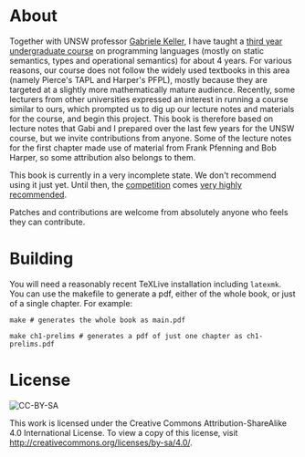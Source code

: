 # About
Together with UNSW professor
[Gabriele Keller](http://www.cse.unsw.edu.au/~keller/), I have taught a
[third year undergraduate course](https://www.openlearning.com/unsw/courses/COMP3161)
on programming languages (mostly on static semantics, types and operational
semantics) for about 4 years. For various reasons, our course does not follow
the widely used textbooks in this area (namely Pierce's TAPL and Harper's PFPL),
mostly because they are targeted at a slightly more mathematically mature
audience. Recently, some lecturers from other universities expressed an interest
in running a course similar to ours, which prompted us to dig up our lecture
notes and materials for the course, and begin this project. This book is therefore 
based on lecture notes that Gabi and I prepared over the last few years for the UNSW
course, but we invite contributions from anyone. Some of the lecture notes for
the first chapter made use of material from Frank Pfenning and Bob Harper, so
some attribution also belongs to them.

This book is currently in a very incomplete state. We don't recommend using it
just yet. Until then, the [competition](www.cs.cmu.edu/~rwh/plbook/book.pdf)
comes [very highly recommended](http://www.cis.upenn.edu/~bcpierce/tapl/).

Patches and contributions are welcome from absolutely anyone who feels they
can contribute. 

# Building

You will need a reasonably recent TeXLive installation including `latexmk`. You
can use the makefile to generate a pdf, either of the whole book, or just of a
single chapter. For example:

    make # generates the whole book as main.pdf

	make ch1-prelims # generates a pdf of just one chapter as ch1-prelims.pdf
	

# License

![CC-BY-SA](http://mirrors.creativecommons.org/presskit/buttons/88x31/svg/by-sa.svg)

This work is licensed under the Creative Commons Attribution-ShareAlike 4.0
International License. To view a copy of this license, visit
http://creativecommons.org/licenses/by-sa/4.0/.




